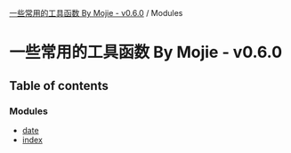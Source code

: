 [一些常用的工具函数 By Mojie - v0.6.0](README.md) / Modules

# 一些常用的工具函数 By Mojie - v0.6.0

## Table of contents

### Modules

- [date](modules/date.md)
- [index](modules/index.md)
